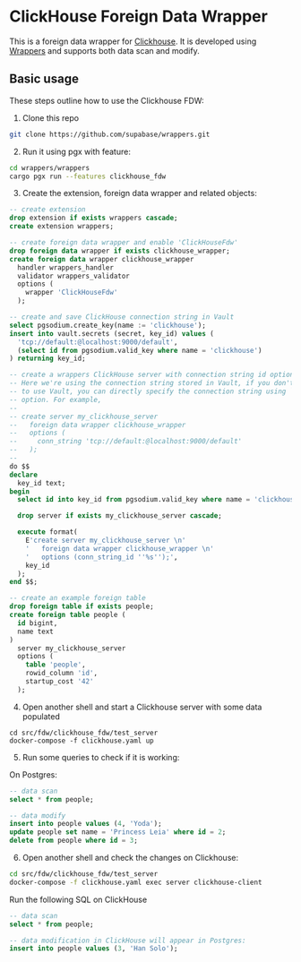 # ClickHouse Foreign Data Wrapper

This is a foreign data wrapper for [Clickhouse](https://clickhouse.com/). It is developed using [Wrappers](https://github.com/supabase/wrappers) and supports both data scan and modify. 

## Basic usage

These steps outline how to use the Clickhouse FDW:

1. Clone this repo

```bash
git clone https://github.com/supabase/wrappers.git
```

2. Run it using pgx with feature:

```bash
cd wrappers/wrappers
cargo pgx run --features clickhouse_fdw
```

3. Create the extension, foreign data wrapper and related objects:

```sql
-- create extension
drop extension if exists wrappers cascade;
create extension wrappers;

-- create foreign data wrapper and enable 'ClickHouseFdw'
drop foreign data wrapper if exists clickhouse_wrapper;
create foreign data wrapper clickhouse_wrapper
  handler wrappers_handler
  validator wrappers_validator
  options (
    wrapper 'ClickHouseFdw'
  );

-- create and save ClickHouse connection string in Vault
select pgsodium.create_key(name := 'clickhouse');
insert into vault.secrets (secret, key_id) values (
  'tcp://default:@localhost:9000/default',
  (select id from pgsodium.valid_key where name = 'clickhouse')
) returning key_id;

-- create a wrappers ClickHouse server with connection string id option
-- Here we're using the connection string stored in Vault, if you don't want
-- to use Vault, you can directly specify the connection string using `conn_string`
-- option. For example,
--
-- create server my_clickhouse_server
--   foreign data wrapper clickhouse_wrapper
--   options (
--     conn_string 'tcp://default:@localhost:9000/default'
--   );
--
do $$
declare
  key_id text;
begin
  select id into key_id from pgsodium.valid_key where name = 'clickhouse' limit 1;

  drop server if exists my_clickhouse_server cascade;

  execute format(
    E'create server my_clickhouse_server \n'
    '   foreign data wrapper clickhouse_wrapper \n'
    '   options (conn_string_id ''%s'');',
    key_id
  );
end $$;

-- create an example foreign table
drop foreign table if exists people;
create foreign table people (
  id bigint,
  name text
)
  server my_clickhouse_server
  options (
    table 'people',
    rowid_column 'id',
    startup_cost '42'
  );
```

4. Open another shell and start a Clickhouse server with some data populated

```
cd src/fdw/clickhouse_fdw/test_server
docker-compose -f clickhouse.yaml up
```

5. Run some queries to check if it is working:

On Postgres:

```sql
-- data scan
select * from people;

-- data modify
insert into people values (4, 'Yoda');
update people set name = 'Princess Leia' where id = 2;
delete from people where id = 3;
```

6. Open another shell and check the changes on Clickhouse:

```bash
cd src/fdw/clickhouse_fdw/test_server
docker-compose -f clickhouse.yaml exec server clickhouse-client
```

Run the following SQL on ClickHouse

```sql
-- data scan
select * from people;

-- data modification in ClickHouse will appear in Postgres:
insert into people values (3, 'Han Solo');
```

